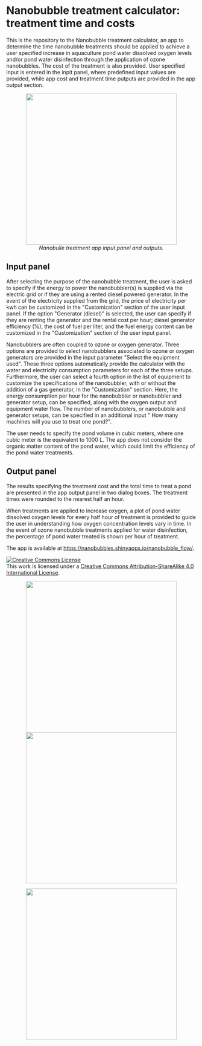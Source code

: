 # Nanobubble treatment calculator: treatment time and costs

This is the repository to the Nanobubble treatment calculator, an app to determine the time nanobubble treatments should be applied to achieve a user specified increase in aquaculture pond water dissolved oxygen levels and/or pond water disinfection through the application of ozone nanobubbles. The cost of the treatment is also provided. User specified input is entered in the inpit panel, where predefined input values are provided, while app cost and treatment time putputs are provided in the app output section.
<p align="center">
<img width="400" src=https://github.com/Sophie-ST-HILAIRE/Nanobubble-treatment-calculator/assets/134591091/c6b652de-16ad-4eab-84d1-a73de403e28e/>
   <br>
    <em> Nanobulle treatment app input panel and outputs.</em>
</p>

## Input panel
After selecting the purpose of the nanobubble treatment, the user is asked to specify if the energy to power the nanobubbler(s) is supplied via the electric grid or if they are using a rented diesel powered generator. In the event of the electricity supplied from the grid, the price of electricity per kwh can be customized in the "Customization" section of the user input panel. If the option "Generator (diesel)" is selected, the user can specify if they are renting the generator and the rental cost per hour; diesel generator efficiency (%), the cost of fuel per liter, and the fuel energy content can be customized in the "Customization" section of the user input panel.

Nanobubblers are often coupled to ozone or oxygen generator. Three options are provided to select nanobubblers associated to ozone or oxygen generators are provided in the input parameter "Select the equipment used". These three options automatically provide the calculator with the water and electricity consumption parameters for each of the three setups. Furthermore, the user can select a fourth option in the list of equipment to customize the specifications of the nanobubbler, with or without the addition of a gas generator, in the "Customization" section. Here, the energy consumption per hour for the nanobubbler or nanobubbler and generator setup, can be specified, along with the oxygen output and equipment water flow. The number of nanobubblers, or nanobubble and generator setups, can be specified in an additional input " How many machines will you use to treat one pond?". 

The user needs to specify the pond volume in cubic meters, where one cubic meter is the equivalent to 1000 L. The app does not consider the organic matter content of the pond water, which could limit the efficiency of the pond water treatments.

## Output panel

The results specifying the treatment cost and the total time to treat a pond are presented in the app output panel in two dialog boxes. The treatment times were rounded to the nearest half an hour. 

When treatments are applied to increase oxygen, a plot of pond water dissolved oxygen levels for every half hour of treatment is provided to guide the user in understanding how oxygen concentration levels vary in time. In the event of ozone nanobubble treatments applied for water disinfection, the percentage of pond water treated is shown per hour of treatment.


The app is available at https://nanobubbles.shinyapps.io/nanobubble_flow/.

<a rel="license" href="http://creativecommons.org/licenses/by-sa/4.0/"><img alt="Creative Commons License" style="border-width:0" src="https://i.creativecommons.org/l/by-sa/4.0/88x31.png" /></a><br />This work is licensed under a <a rel="license" href="http://creativecommons.org/licenses/by-sa/4.0/">Creative Commons Attribution-ShareAlike 4.0 International License</a>.




<p align="center">
<img width="400" src=https://www.cityu.edu.hk>
   <img width="400" src=https://www.idrc.ca/sites/default/files/images/idrc-logo-full-name-wordmark.png>
   <br>
</p>

<p align="center">
<img width="400" src=https://www.cityu.edu.hk>
   <br>
</p>

